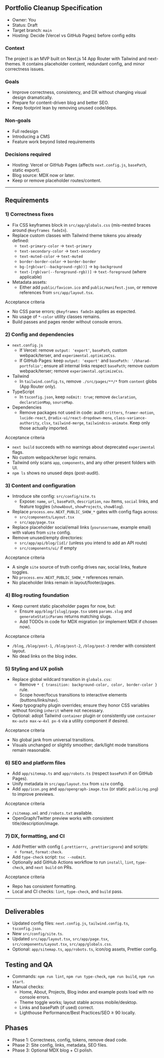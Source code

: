 ## Portfolio Cleanup Specification

- Owner: You
- Status: Draft
- Target branch: `main`
- Hosting: Decide (Vercel vs GitHub Pages) before config edits

### Context

The project is an MVP built on Next.js 14 App Router with Tailwind and next-themes. It contains placeholder content, redundant config, and minor correctness issues.

### Goals

- Improve correctness, consistency, and DX without changing visual design dramatically.
- Prepare for content-driven blog and better SEO.
- Keep footprint lean by removing unused code/deps.

### Non-goals

- Full redesign
- Introducing a CMS
- Feature work beyond listed requirements

### Decisions required

- Hosting: Vercel or GitHub Pages (affects `next.config.js`, `basePath`, static export).
- Blog source: MDX now or later.
- Keep or remove placeholder routes/content.

---

## Requirements

### 1) Correctness fixes

- Fix CSS keyframes block in `src/app/globals.css` (mis-nested braces around `@keyframes fadeIn`).
- Replace custom classes with Tailwind theme tokens you already defined:
  - `text-primary-color` → `text-primary`
  - `text-secondary-color` → `text-secondary`
  - `text-muted-color` → `text-muted`
  - `border-border-color` → `border-border`
  - `bg-[rgb(var(--background-rgb))]` → `bg-background`
  - `text-[rgb(var(--foreground-rgb))]` → `text-foreground` (where applicable)
- Metadata assets:
  - Either add `public/favicon.ico` and `public/manifest.json`, or remove references from `src/app/layout.tsx`.

Acceptance criteria

- No CSS parse errors; `@keyframes fadeIn` applies as expected.
- No usage of `*-color` utility classes remains.
- Build passes and pages render without console errors.

### 2) Config and dependencies

- `next.config.js`
  - If Vercel: remove `output: 'export'`, `basePath`, custom webpack/terser, and `experimental.optimizeCss`.
  - If GitHub Pages: keep `output: 'export'` and `basePath: '/bharad-portfolio'`; ensure all internal links respect `basePath`; remove custom webpack/terser; remove `experimental.optimizeCss`.
- Tailwind
  - In `tailwind.config.ts`, remove `./src/pages/**/*` from `content` globs (App Router only).
- TypeScript
  - In `tsconfig.json`, keep `noEmit: true`; remove `declaration`, `declarationMap`, `sourceMap`.
- Dependencies
  - Remove packages not used in code: audit `critters`, `framer-motion`, `lucide-react`, `@radix-ui/react-dropdown-menu`, `class-variance-authority`, `clsx`, `tailwind-merge`, `tailwindcss-animate`. Keep only those actually imported.

Acceptance criteria

- `next build` succeeds with no warnings about deprecated `experimental` flags.
- No custom webpack/terser logic remains.
- Tailwind only scans `app`, `components`, and any other present folders with UI.
- `npm ls` shows no unused deps (post-audit).

### 3) Content and configuration

- Introduce site config: `src/config/site.ts`
  - Expose: `name`, `url`, `basePath`, `description`, `nav` items, `social` links, and feature toggles (`showAbout`, `showProjects`, `showBlog`).
- Replace `process.env.NEXT_PUBLIC_SHOW_*` gates with config flags across:
  - `src/components/Layout.tsx`
  - `src/app/page.tsx`
- Replace placeholder social/email links (`yourusername`, example email) with values from `site` config.
- Remove unused/empty directories:
  - `src/app/api/blog/[id]/` (unless you intend to add an API route)
  - `src/components/ui/` if empty

Acceptance criteria

- A single `site` source of truth config drives nav, social links, feature toggles.
- No `process.env.NEXT_PUBLIC_SHOW_*` references remain.
- No placeholder links remain in layout/footer/pages.

### 4) Blog routing foundation

- Keep current static placeholder pages for now, but:
  - Ensure `app/blog/[slug]/page.tsx` uses `params.slug` and `generateStaticParams` returns matching slugs.
  - Add TODOs in code for MDX migration (or implement MDX if chosen now).

Acceptance criteria

- `/blog`, `/blog/post-1`, `/blog/post-2`, `/blog/post-3` render with consistent layout.
- No dead links on the blog index.

### 5) Styling and UX polish

- Replace global wildcard transition in `globals.css`:
  - Remove `* { transition: background-color, color, border-color }` rule.
  - Scope hover/focus transitions to interactive elements (buttons/links/nav).
- Keep typography plugin overrides; ensure they honor CSS variables without forcing `inherit` where not necessary.
- Optional: adopt Tailwind `container` plugin or consistently use `container mx-auto max-w-4xl px-6` via a utility component if desired.

Acceptance criteria

- No global jank from universal transitions.
- Visuals unchanged or slightly smoother; dark/light mode transitions remain reasonable.

### 6) SEO and platform files

- Add `app/sitemap.ts` and `app/robots.ts` (respect `basePath` if on GitHub Pages).
- Unify metadata in `src/app/layout.tsx` from `site` config.
- Add `app/icon.png` and `app/opengraph-image.tsx` (or static `public/og.png`) to improve previews.

Acceptance criteria

- `/sitemap.xml` and `/robots.txt` available.
- OpenGraph/Twitter preview works with consistent title/description/image.

### 7) DX, formatting, and CI

- Add Prettier with config (`.prettierrc`, `.prettierignore`) and scripts:
  - `format`, `format:check`.
- Add `type-check` script: `tsc --noEmit`.
- Optionally add GitHub Actions workflow to run `install`, `lint`, `type-check`, and `next build` on PRs.

Acceptance criteria

- Repo has consistent formatting.
- Local and CI checks: `lint`, `type-check`, and `build` pass.

---

## Deliverables

- Updated config files: `next.config.js`, `tailwind.config.ts`, `tsconfig.json`.
- New `src/config/site.ts`.
- Updated `src/app/layout.tsx`, `src/app/page.tsx`, `src/components/Layout.tsx`, `src/app/globals.css`.
- Optional: `app/sitemap.ts`, `app/robots.ts`, icon/og assets, Prettier config.

## Testing and QA

- Commands: `npm run lint`, `npm run type-check`, `npm run build`, `npm run start`.
- Manual checks:
  - Home, About, Projects, Blog index and example posts load with no console errors.
  - Theme toggle works; layout stable across mobile/desktop.
  - Links and basePath (if used) correct.
  - Lighthouse Performance/Best Practices/SEO ≥ 90 locally.

## Phases

- Phase 1: Correctness, config, tokens, remove dead code.
- Phase 2: Site config, links, metadata, SEO files.
- Phase 3: Optional MDX blog + CI polish.
